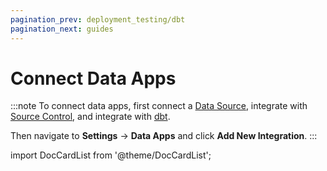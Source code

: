 ```yaml
---
pagination_prev: deployment_testing/dbt
pagination_next: guides
---
```


# Connect Data Apps

:::note
To connect data apps, first connect a [Data Source](data_sources), integrate with [Source Control](source_control), and integrate with [dbt](dbt).

Then navigate to **Settings** &rarr; **Data Apps** and click **Add New Integration**.
:::

import DocCardList from '@theme/DocCardList';

<DocCardList />
